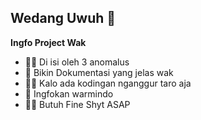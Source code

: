 ## Wedang Uwuh 🫚



**Ingfo Project Wak**

- 🧏‍♂️ Di isi oleh 3 anomalus 
- 📰 Bikin Dokumentasi yang jelas wak 
- 👩‍💻 Kalo ada kodingan nganggur taro aja
- 🍿 Ingfokan warmindo 
- 👱‍♀️ Butuh Fine Shyt ASAP

